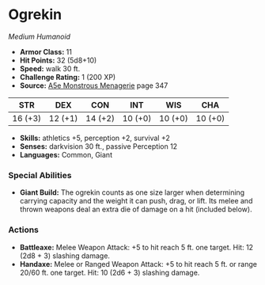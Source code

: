 # Ogrekin

*Medium* *Humanoid*

- **Armor Class:** 11
- **Hit Points:** 32 (5d8+10)
- **Speed:** walk 30 ft.
- **Challenge Rating:** 1 (200 XP)
- **Source:** [A5e Monstrous Menagerie](https://enpublishingrpg.com/products/level-up-monstrous-menagerie-a5e) page 347

| STR | DEX | CON | INT | WIS | CHA |
| --- | --- | --- | --- | --- | --- |
| 16 (+3) | 12 (+1) | 14 (+2) | 10 (+0) | 10 (+0) | 10 (+0) |

- **Skills:** athletics +5, perception +2, survival +2
- **Senses:** darkvision 30 ft., passive Perception 12
- **Languages:** Common, Giant
### Special Abilities
- **Giant Build:** The ogrekin counts as one size larger when determining carrying capacity and the weight it can push, drag, or lift. Its melee and thrown weapons deal an extra die of damage on a hit (included below).
### Actions
- **Battleaxe:** Melee Weapon Attack: +5 to hit  reach 5 ft.  one target. Hit: 12 (2d8 + 3) slashing damage.
- **Handaxe:** Melee or Ranged Weapon Attack: +5 to hit  reach 5 ft. or range 20/60 ft.  one target. Hit: 10 (2d6 + 3) slashing damage.



